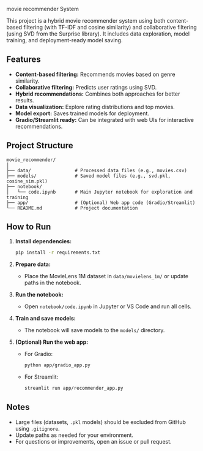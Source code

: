 movie recommender System

This project is a hybrid movie recommender system using both content-based filtering (with TF-IDF and cosine similarity) and collaborative filtering (using SVD from the Surprise library). It includes data exploration, model training, and deployment-ready model saving.

## Features

- **Content-based filtering:** Recommends movies based on genre similarity.
- **Collaborative filtering:** Predicts user ratings using SVD.
- **Hybrid recommendations:** Combines both approaches for better results.
- **Data visualization:** Explore rating distributions and top movies.
- **Model export:** Saves trained models for deployment.
- **Gradio/Streamlit ready:** Can be integrated with web UIs for interactive recommendations.

## Project Structure

```
movie_recommender/
│
├── data/                # Processed data files (e.g., movies.csv)
├── models/              # Saved model files (e.g., svd.pkl, cosine_sim.pkl)
├── notebook/
│   └── code.ipynb       # Main Jupyter notebook for exploration and training
├── app/                 # (Optional) Web app code (Gradio/Streamlit)
└── README.md            # Project documentation
```

## How to Run

1. **Install dependencies:**
    ```sh
    pip install -r requirements.txt
    ```

2. **Prepare data:**
    - Place the MovieLens 1M dataset in `data/movielens_1m/` or update paths in the notebook.

3. **Run the notebook:**
    - Open `notebook/code.ipynb` in Jupyter or VS Code and run all cells.

4. **Train and save models:**
    - The notebook will save models to the `models/` directory.

5. **(Optional) Run the web app:**
    - For Gradio:  
      ```sh
      python app/gradio_app.py
      ```
    - For Streamlit:  
      ```sh
      streamlit run app/recommender_app.py
      ```

## Notes

- Large files (datasets, `.pkl` models) should be excluded from GitHub using `.gitignore`.
- Update paths as needed for your environment.
- For questions or improvements, open an issue or pull request.
